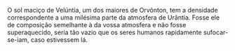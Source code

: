 ﻿O sol maciço de Velúntia, um dos maiores de Orvônton, tem a densidade correspondente a uma milésima parte da atmosfera de Urântia. Fosse ele de composição semelhante à da vossa atmosfera e não fosse superaquecido, seria tão vazio que os seres humanos rapidamente sufocar-se-iam, caso estivessem lá.